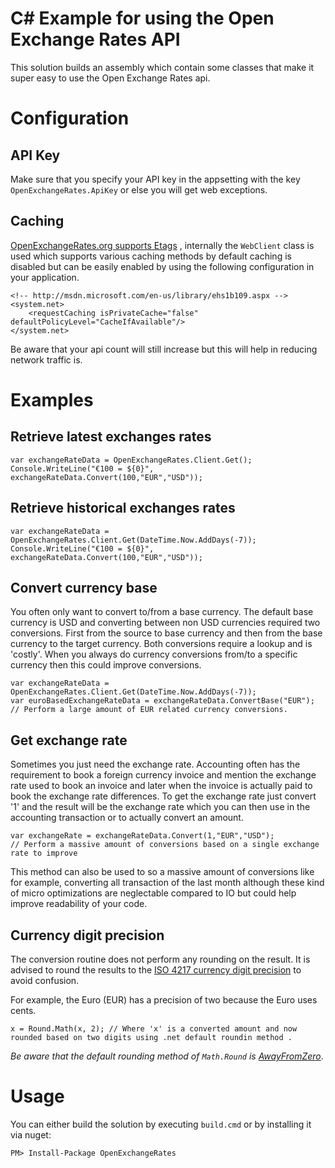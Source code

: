C# Example for using the Open Exchange Rates API
===

This solution builds an assembly which contain some classes that make it super easy to use the Open Exchange Rates api. 


Configuration
===

API Key
---
Make sure that you specify your API key in the appsetting with the key `OpenExchangeRates.ApiKey` or else you will get web exceptions.


Caching
---

[OpenExchangeRates.org supports Etags](https://openexchangerates.org/documentation#etags) , internally the `WebClient` class is used which supports various caching methods
by default caching is disabled but can be easily enabled by using the following configuration in your application.

	<!-- http://msdn.microsoft.com/en-us/library/ehs1b109.aspx -->
	<system.net>
		<requestCaching isPrivateCache="false" defaultPolicyLevel="CacheIfAvailable"/>
	</system.net>

Be aware that your api count will still increase but this will help in reducing network traffic is.

Examples
===
Retrieve latest exchanges rates 
---

	var exchangeRateData = OpenExchangeRates.Client.Get();
	Console.WriteLine("€100 = ${0}", exchangeRateData.Convert(100,"EUR","USD"));

Retrieve historical exchanges rates 
---

	var exchangeRateData = OpenExchangeRates.Client.Get(DateTime.Now.AddDays(-7));
	Console.WriteLine("€100 = ${0}", exchangeRateData.Convert(100,"EUR","USD"));


Convert currency base
---
You often only want to convert to/from a base currency. The default base currency is USD and converting between non USD currencies required two conversions. First from the source to base currency and then from the base currency to the target currency. Both conversions require a lookup and is 'costly'. When you always do currency conversions from/to a specific currency then this could improve conversions.


	var exchangeRateData = OpenExchangeRates.Client.Get(DateTime.Now.AddDays(-7));
	var euroBasedExchangeRateData = exchangeRateData.ConvertBase("EUR"); 
	// Perform a large amount of EUR related currency conversions.


Get exchange rate
---
Sometimes you just need the exchange rate. Accounting often has the requirement to book a foreign currency invoice and mention the exchange rate used to book an invoice and later when the invoice is actually paid to book the exchange rate differences. To get the exchange rate just convert '1' and the result will be the exchange rate which you can then use in the accounting transaction or to actually convert an amount.

	var exchangeRate = exchangeRateData.Convert(1,"EUR","USD");
	// Perform a massive amount of conversions based on a single exchange rate to improve


This method can also be used to so a massive amount of conversions like for example, converting all transaction of the last month although these kind of micro optimizations are neglectable compared to IO but could help improve readability of your code.


Currency digit precision
---
The conversion routine does not perform any rounding on the result. It is advised to round the results to the [ISO 4217 currency digit precision](http://en.wikipedia.org/wiki/ISO_4217) to avoid confusion.

For example, the Euro (EUR) has a precision of two because the Euro uses cents.


	x = Round.Math(x, 2); // Where 'x' is a converted amount and now rounded based on two digits using .net default roundin method .

_Be aware that the default rounding method of `Math.Round` is [AwayFromZero](http://msdn.microsoft.com/en-us/library/system.midpointrounding(v=vs.110))_.

Usage
===

You can either build the solution by executing `build.cmd` or by installing it via nuget:

	PM> Install-Package OpenExchangeRates